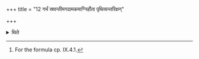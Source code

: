 +++
title = "12 गर्भं स्रवन्तीमगदामकमाग्निर्होता पृथिव्यन्तरिक्षन्"

+++

<details><summary>थिते</summary>

12. If the pot (in which the limbs) of the victim (are going to be cooked) leaks, one should address it with garbhaṁ sravantīm...[^1] and then one should join it or take another pot.  


[^1]: For the formula cp. IX.4.1.
</details>
